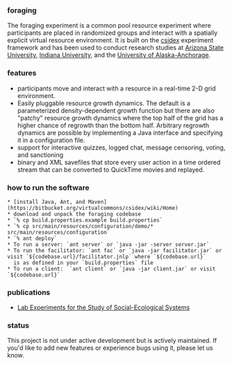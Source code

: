 ### foraging

The foraging experiment is a common pool resource experiment where participants are placed in randomized groups and
interact with a spatially explicit virtual resource environment. It is built on the
[csidex](http://bitbucket.org/virtualcommons/csidex) experiment framework and has been used to conduct research studies
at [Arizona State University](http://www.asu.edu), [Indiana University](http://www.iu.edu), and the [University of Alaska-Anchorage](http://www.uaa.alaska.edu).

### features

* participants move and interact with a resource in a real-time 2-D grid environment. 
* Easily pluggable resource growth dynamics. The default is a parameterized density-dependent growth function but there
  are also "patchy" resource growth dynamics where the top half of the grid has a higher chance of regrowth than the
  bottom half. Arbitrary regrowth dynamics are possible by implementing a Java interface and specifying it in a
  configuration file.
* support for interactive quizzes, logged chat, message censoring, voting, and sanctioning
* binary and XML savefiles that store every user action in a time ordered stream that can be converted to QuickTime
  movies and replayed.

### how to run the software

    * [install Java, Ant, and Maven](https://bitbucket.org/virtualcommons/csidex/wiki/Home)
    * download and unpack the foraging codebase
    * `% cp build.properties.example build.properties`
    * `% cp src/main/resources/configuration/demo/* src/main/resources/configuration`
    * `% ant deploy`
    * To run a server: `ant server` or `java -jar -server server.jar`
    * To run the facilitator: `ant fac` or `java -jar facilitator.jar` or visit `${codebase.url}/facilitator.jnlp` where `${codebase.url}`
      is as defined in your `build.properties` file 
    * To run a client:  `ant client` or `java -jar client.jar` or visit `${codebase.url}`

### publications

* [Lab Experiments for the Study of Social-Ecological Systems](http://www.sciencemag.org/cgi/content/abstract/328/5978/613)

### status
This project is not under active development but is actively maintained. If you'd like to add new features or experience
bugs using it, please let us know.
